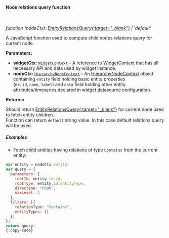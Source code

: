 #### Node relations query function

<div class="divider"></div>
<br/>

*function (nodeCtx): [EntityRelationsQuery{:target="_blank"}](https://github.com/winstarcloud/winstarcloud/blob/dda61383933cac9aa6821a77ff9b19291e69db9f/ui-ngx/src/app/shared/models/relation.models.ts#L69) | 'default'*

A JavaScript function used to compute child nodes relations query for current node.

**Parameters:**

<ul>
  <li><b>widgetCtx:</b> <code><a href="https://github.com/winstarcloud/winstarcloud/blob/5bb6403407aa4898084832d6698aa9ea6d484889/ui-ngx/src/app/modules/home/models/widget-component.models.ts#L107" target="_blank">WidgetContext</a></code> - A reference to <a href="https://github.com/winstarcloud/winstarcloud/blob/5bb6403407aa4898084832d6698aa9ea6d484889/ui-ngx/src/app/modules/home/models/widget-component.models.ts#L107" target="_blank">WidgetContext</a> that has all necessary API 
     and data used by widget instance.
  </li>
  <li><b>nodeCtx:</b> <code><a href="https://github.com/winstarcloud/winstarcloud/blob/e264f7b8ddff05bda85c4833bf497f47f447496e/ui-ngx/src/app/modules/home/components/widget/lib/entities-hierarchy-widget.models.ts#L35" target="_blank">HierarchyNodeContext</a></code> - An 
            <a href="https://github.com/winstarcloud/winstarcloud/blob/e264f7b8ddff05bda85c4833bf497f47f447496e/ui-ngx/src/app/modules/home/components/widget/lib/entities-hierarchy-widget.models.ts#L35" target="_blank">HierarchyNodeContext</a> object
            containing <code>entity</code> field holding basic entity properties <br> (ex. <code>id</code>, <code>name</code>, <code>label</code>) and <code>data</code> field holding other entity attributes/timeseries declared in widget datasource configuration.
   </li>
</ul>

**Returns:**

Should return [EntityRelationsQuery{:target="_blank"}](https://github.com/winstarcloud/winstarcloud/blob/dda61383933cac9aa6821a77ff9b19291e69db9f/ui-ngx/src/app/shared/models/relation.models.ts#L69) for current node used to fetch entity children.<br>
Function can return `default` string value. In this case default relations query will be used.

<div class="divider"></div>

##### Examples

* Fetch child entities having relations of type `Contains` from the current entity:

```javascript
var entity = nodeCtx.entity;
var query = {
  parameters: {
    rootId: entity.id.id,
    rootType: entity.id.entityType,
    direction: "FROM",
    maxLevel: 1
  },
  filters: [{
    relationType: "Contains",
    entityTypes: []
  }]
};
return query;
{:copy-code}
```

<br>
<br>
